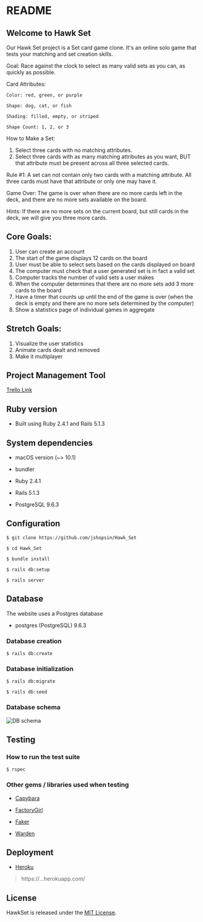 # README

##  Welcome to Hawk Set

Our Hawk Set project is a Set card game clone. It's an online solo game that tests your matching and set creation skills.

Goal: Race against the clock to select as many valid sets as you can, as quickly as possible.

 Card Attributes: 
 
    Color: red, green, or purple
 
    Shape: dog, cat, or fish
 
    Shading: filled, empty, or striped
 
    Shape Count: 1, 2, or 3
 

 How to Make a Set:
   1) Select three cards with no matching attributes.
   2) Select three cards with as many matching attributes as you want, BUT that attribute must be present across all three selected cards.

 Rule #1: A set can not contain only two cards with a matching attribute. All three cards must have that attribute or only one may have it.

 Game Over: The game is over when there are no more cards left in the deck, and there are no more sets available on the board.

 Hints: If there are no more sets on the current board, but still cards in the deck, we will give you three more cards.

## Core Goals:

1. User can create an account
2. The start of the game displays 12 cards on the board
3. User must be able to select sets based on the cards displayed on board
4. The computer must check that a user generated set is in fact a valid set
5. Computer tracks the number of valid sets a user makes
6. When the computer determines that there are no more sets add 3 more cards to the board
7. Have a timer that counts up until the end of the game is over (when the deck is empty and there are no more sets determined by the computer)
8. Show a statistics page of individual games in aggregate

## Stretch Goals:

1. Visualize the user statistics
2. Animate cards dealt and removed
3. Make it multiplayer

## Project Management Tool

[Trello Link](https://trello.com/b/Mp7E2fiV/hawkset-board)

## Ruby version

* Built using Ruby 2.4.1 and Rails 5.1.3

## System dependencies

* macOS version (~> 10.1)

* bundler

* Ruby 2.4.1

* Rails 5.1.3

* PostgreSQL 9.6.3

## Configuration

    $ git clone https://github.com/jshopsin/Hawk_Set

    $ cd Hawk_Set

    $ bundle install

    $ rails db:setup

    $ rails server

## Database

The website uses a Postgres database

* postgres (PostgreSQL) 9.6.3

### Database creation

    $ rails db:create

### Database initialization

    $ rails db:migrate

    $ rails db:seed

### Database schema

![DB schema](https://github.com/jshopsin/Hawk_Set/blob/master/schema.png)

## Testing

### How to run the test suite

    $ rspec


### Other gems / libraries used when testing

* [Capybara](https://github.com/teamcapybara/capybara)

* [FactoryGirl](https://github.com/thoughtbot/factory_girl)

* [Faker](https://github.com/stympy/faker)

* [Warden](https://github.com/hassox/warden/wiki)

## Deployment

* [Heroku](https://...herokuapp.com/)

>https://...herokuapp.com/

## License

HawkSet is released under the [MIT License](https://opensource.org/licenses/MIT).
